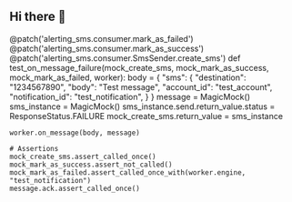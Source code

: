 ## Hi there 👋

<!--
**anshika2101/anshika2101** is a ✨ _special_ ✨ repository because its `README.md` (this file) appears on your GitHub profile.

Here are some ideas to get you started:

- 🔭 I’m currently working on ...
- 🌱 I’m currently learning ...
- 👯 I’m looking to collaborate on ...
- 🤔 I’m looking for help with ...
- 💬 Ask me about ...
- 📫 How to reach me: ...
- 😄 Pronouns: ...
- ⚡ Fun fact: ...
-->
 @patch('alerting_sms.consumer.mark_as_failed')
@patch('alerting_sms.consumer.mark_as_success')
@patch('alerting_sms.consumer.SmsSender.create_sms')
def test_on_message_failure(mock_create_sms, mock_mark_as_success, mock_mark_as_failed, worker):
    body = {
        "sms": {
            "destination": "1234567890",
            "body": "Test message",
            "account_id": "test_account",
            "notification_id": "test_notification",
        }
    }
    message = MagicMock()
    sms_instance = MagicMock()
    sms_instance.send.return_value.status = ResponseStatus.FAILURE
    mock_create_sms.return_value = sms_instance

    worker.on_message(body, message)

    # Assertions
    mock_create_sms.assert_called_once()
    mock_mark_as_success.assert_not_called()
    mock_mark_as_failed.assert_called_once_with(worker.engine, "test_notification")
    message.ack.assert_called_once()
